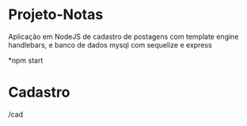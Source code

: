 # Projeto-Notas
Aplicação em NodeJS de cadastro de postagens com template engine handlebars, e banco de dados mysql com sequelize e express

*npm start

# Cadastro 
/cad
